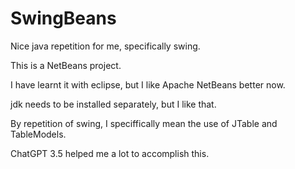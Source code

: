 # SwingBeans

Nice java repetition for me, specifically swing.

This is a NetBeans project.

I have learnt it with eclipse, but I like Apache NetBeans better now.

jdk needs to be installed separately, but I like that.

By repetition of swing, I speciffically mean the use of JTable and TableModels.

ChatGPT 3.5 helped me a lot to accomplish this.
